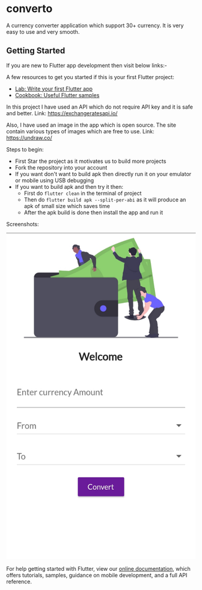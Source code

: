 # converto

A currency converter application which support 30+ currency. It is very easy to use and very smooth.

## Getting Started

If you are new to Flutter app development then visit below links:-

A few resources to get you started if this is your first Flutter project:

- [Lab: Write your first Flutter app](https://flutter.dev/docs/get-started/codelab)
- [Cookbook: Useful Flutter samples](https://flutter.dev/docs/cookbook)

In this project I have used an API which do not require API key and it is safe and better. Link: https://exchangeratesapi.io/

Also, I have used an image in the app which is open source. The site contain various types of images which are free to use. Link: https://undraw.co/

Steps to begin:
- First Star the project as it motivates us to build more projects
- Fork the repository into your account
- If you want don't want to build apk then directly run it on your emulator or mobile using USB debugging
- If you want to build apk and then try it then:
  - First do ```flutter clean``` in the terminal of project
  - Then do ```flutter build apk --split-per-abi``` as it will produce an apk of small size which saves time
  - After the apk build is done then install the app and run it

Screenshots:

![alt text](https://github.com/AvdhootJadhav/Converto/blob/main/assets/images/main.jpeg)


For help getting started with Flutter, view our
[online documentation](https://flutter.dev/docs), which offers tutorials,
samples, guidance on mobile development, and a full API reference.
